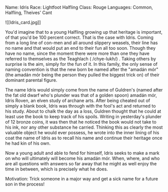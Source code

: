 Name: Idris
Race: Lightfoot Halfling
Class: Rouge
Languages: Common, Halfling, Theives' Cant

![[Idris_card.jpg]]

You'd imagine that to a young Halfling growing up that heritage is important, of that you'd be 100 percent correct. That is the case with Idris. Coming from a long line of con-men and all around slippery weasels, their line has no name and that would put an end to their fun all too soon. Though they have no name, since the moment there were more than one they have referred to themselves as the Teaghlach ( /chye-lukh/) . Taking others by surprise is the aim, simply for the fun of it. In this family, the only sense of naming convention is that the new born be named after the "amadán mór" (the amadán mór being the person they pulled the biggest trick on) of their dominant parental figure.

The name Idris would simply come from the name of Guldren's (named after the fat old dwarf who's plunder was that of a golden spoon) amadán mór, Idris Roven, an elven study of archane arts. After being cheated out of simply a blank book, Idris was through with the fool's act and returned to his study. About to chalk the day as a loss, Guldren thought that he could at least use the book to keep track of his spoils. Writing in yesterday's plunder of 12 bronze coins, it was then that he noticed the book would not take to his ink, nor any other substance he carried. Thinking this as clearly the most valuable object he would ever possess, he wrote into the inner lining of his coat the name of Idris as to recall his name and continue their heritage once he had kin of his own.

Now a young adult and able to fend for himself, Idris seeks to make a mark on who will ultimately will become his amadán mór. When, where, and who are all questions with answers so far away that he might as well enjoy the time in between, which is precisely what he does.

Motivation: Trick someone in a major way and get a sick name for a future son in the process!

